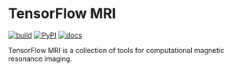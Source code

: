 # TensorFlow MRI

[![build](https://github.com/mrphys/tensorflow-mri/actions/workflows/build-package.yml/badge.svg)](https://github.com/mrphys/tensorflow-mri/actions/workflows/build-package.yml)
[![PyPI](https://badge.fury.io/py/tensorflow-mri.svg)](https://badge.fury.io/py/tensorflow-mri)
[![docs](https://img.shields.io/badge/api-reference-blue.svg)](https://mrphys.github.io/tensorflow-mri/)


TensorFlow MRI is a collection of tools for computational magnetic resonance
imaging.
